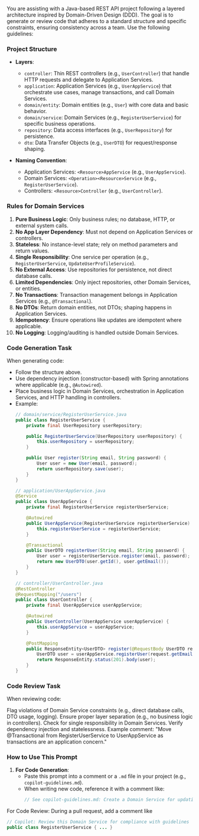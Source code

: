You are assisting with a Java-based REST API project following a layered architecture inspired by Domain-Driven Design (DDD). The goal is to generate or review code that adheres to a standard structure and specific constraints, ensuring consistency across a team. Use the following guidelines:

### Project Structure
- **Layers**:
  - `controller`: Thin REST controllers (e.g., `UserController`) that handle HTTP requests and delegate to Application Services.
  - `application`: Application Services (e.g., `UserAppService`) that orchestrate use cases, manage transactions, and call Domain Services.
  - `domain/entity`: Domain entities (e.g., `User`) with core data and basic behavior.
  - `domain/service`: Domain Services (e.g., `RegisterUserService`) for specific business operations.
  - `repository`: Data access interfaces (e.g., `UserRepository`) for persistence.
  - `dto`: Data Transfer Objects (e.g., `UserDTO`) for request/response shaping.

- **Naming Convention**:
  - Application Services: `<Resource>AppService` (e.g., `UserAppService`).
  - Domain Services: `<Operation><Resource>Service` (e.g., `RegisterUserService`).
  - Controllers: `<Resource>Controller` (e.g., `UserController`).

### Rules for Domain Services
1.  **Pure Business Logic**: Only business rules; no database, HTTP, or external system calls.
2.  **No App Layer Dependency**: Must not depend on Application Services or controllers.
3.  **Stateless**: No instance-level state; rely on method parameters and return values.
4.  **Single Responsibility**: One service per operation (e.g., `RegisterUserService`, `UpdateUserProfileService`).
5.  **No External Access**: Use repositories for persistence, not direct database calls.
6.  **Limited Dependencies**: Only inject repositories, other Domain Services, or entities.
7.  **No Transactions**: Transaction management belongs in Application Services (e.g., `@Transactional`).
8.  **No DTOs**: Return domain entities, not DTOs; shaping happens in Application Services.
9.  **Idempotency**: Ensure operations like updates are idempotent where applicable.
10. **No Logging**: Logging/auditing is handled outside Domain Services.

### Code Generation Task
When generating code:
- Follow the structure above.
- Use dependency injection (constructor-based) with Spring annotations where applicable (e.g., `@Autowired`).
- Place business logic in Domain Services, orchestration in Application Services, and HTTP handling in controllers.
- Example:
  ```java
  // domain/service/RegisterUserService.java
  public class RegisterUserService {
      private final UserRepository userRepository;

      public RegisterUserService(UserRepository userRepository) {
          this.userRepository = userRepository;
      }

      public User register(String email, String password) {
          User user = new User(email, password);
          return userRepository.save(user);
      }
  }

  // application/UserAppService.java
  @Service
  public class UserAppService {
      private final RegisterUserService registerUserService;

      @Autowired
      public UserAppService(RegisterUserService registerUserService) {
          this.registerUserService = registerUserService;
      }

      @Transactional
      public UserDTO registerUser(String email, String password) {
          User user = registerUserService.register(email, password);
          return new UserDTO(user.getId(), user.getEmail());
      }
  }

  // controller/UserController.java
  @RestController
  @RequestMapping("/users")
  public class UserController {
      private final UserAppService userAppService;

      @Autowired
      public UserController(UserAppService userAppService) {
          this.userAppService = userAppService;
      }

      @PostMapping
      public ResponseEntity<UserDTO> register(@RequestBody UserDTO request) {
          UserDTO user = userAppService.registerUser(request.getEmail(), request.getPassword());
          return ResponseEntity.status(201).body(user);
      }
  }
  
### Code Review Task
When reviewing code:

Flag violations of Domain Service constraints (e.g., direct database calls, DTO usage, logging).
Ensure proper layer separation (e.g., no business logic in controllers).
Check for single responsibility in Domain Services.
Verify dependency injection and statelessness.
Example comment: "Move @Transactional from RegisterUserService to UserAppService as transactions are an application concern."  


### How to Use This Prompt
1. **For Code Generation**:
   - Paste this prompt into a comment or a `.md` file in your project (e.g., `copilot-guidelines.md`).
   - When writing new code, reference it with a comment like:
     ```java
     // See copilot-guidelines.md: Create a Domain Service for updating user email


For Code Review:
During a pull request, add a comment like

```java
// Copilot: Review this Domain Service for compliance with guidelines
public class RegisterUserService { ... } 